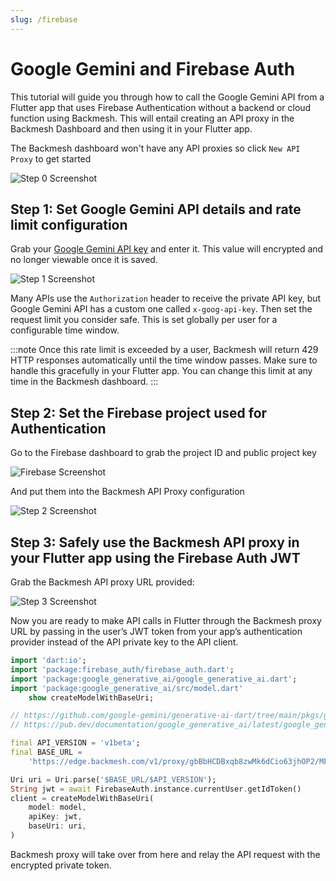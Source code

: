 ```yaml
---
slug: /firebase
---
```


# Google Gemini and Firebase Auth

This tutorial will guide you through how to call the Google Gemini API from a Flutter app that uses Firebase Authentication without a backend or cloud function using Backmesh. This will entail creating an API proxy in the Backmesh Dashboard and then using it in your Flutter app.

The Backmesh dashboard won't have any API proxies so click `New API Proxy` to get started

![Step 0 Screenshot](/emptydash.png)

## Step 1: Set Google Gemini API details and rate limit configuration

Grab your [Google Gemini API key](https://aistudio.google.com/app/apikey) and enter it. This value will encrypted and no longer viewable once it is saved.

![Step 1 Screenshot](/firebase+gemini/step1.png)

Many APIs use the `Authorization` header to receive the private API key, but Google Gemini API has a custom one called `x-goog-api-key`.
Then set the request limit you consider safe. This is set globally per user for a configurable time window.

:::note
Once this rate limit is exceeded by a user, Backmesh will return 429 HTTP responses automatically until the time window passes. Make sure to handle this gracefully in your Flutter app. You can change this limit at any time in the Backmesh dashboard.
:::

## Step 2: Set the Firebase project used for Authentication

Go to the Firebase dashboard to grab the project ID and public project key

![Firebase Screenshot](/firebase+gemini/firebase.png)

And put them into the Backmesh API Proxy configuration

![Step 2 Screenshot](/firebase+gemini/step2.png)

## Step 3: Safely use the Backmesh API proxy in your Flutter app using the Firebase Auth JWT

Grab the Backmesh API proxy URL provided:

![Step 3 Screenshot](/firebase+gemini/step3.png)

Now you are ready to make API calls in Flutter through the Backmesh proxy URL by passing in the user’s JWT token from your app’s authentication provider instead of the API private key to the API client.

```dart title="gemini.dart"
import 'dart:io';
import 'package:firebase_auth/firebase_auth.dart';
import 'package:google_generative_ai/google_generative_ai.dart';
import 'package:google_generative_ai/src/model.dart'
    show createModelWithBaseUri;

// https://github.com/google-gemini/generative-ai-dart/tree/main/pkgs/google_generative_ai
// https://pub.dev/documentation/google_generative_ai/latest/google_generative_ai/google_generative_ai-library.html

final API_VERSION = 'v1beta';
final BASE_URL =
    'https://edge.backmesh.com/v1/proxy/gbBbHCDBxqb8zwMk6dCio63jhOP2/MFKiANCW8gFcOxT3YYU';

Uri uri = Uri.parse('$BASE_URL/$API_VERSION');
String jwt = await FirebaseAuth.instance.currentUser.getIdToken()
client = createModelWithBaseUri(
    model: model,
    apiKey: jwt,
    baseUri: uri,
)
```

Backmesh proxy will take over from here and relay the API request with the encrypted private token.
